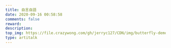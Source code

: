 ```yaml
---
title: 自言自語
date: 2020-09-16 00:58:58
comments: false
reward:
description:
top_img: https://file.crazywong.com/gh/jerryc127/CDN/img/butterfly-demo-talking-top-img.jpg
type: artitalk
---
```

